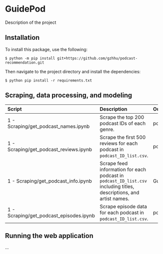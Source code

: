 # GuidePod

Description of the project

## Installation

To install this package, use the following:

`$ python -m pip install git+https://github.com/gzhhu/podcast-recommendation.git`

Then navigate to the project directory and install the dependencies: 

`$ python pip install -r requirements.txt `

## Scraping, data processing, and modeling

Script | Description | Output
:----- | :---- | :------
1 - Scraping/get_podcast_names.ipynb   | Scrape the top 200 podcast IDs of each genre. | podcast_ID_list.csv
1 - Scraping/get_podcast_reviews.ipynb   | Scrape the first 500 reviews for each podcast in `podcast_ID_list.csv`. | podcastReviews.csv
1 - Scraping/get_podcast_info.ipynb   | Scrape feed information for each podcast in `podcast_ID_list.csv` including titles, descriptions, and artist names. | GuidePod.sqlite
1 - Scraping/get_podcast_episodes.ipynb   | Scrape episode data for each podcast in `podcast_ID_list.csv`. | podcast_episode.csv

## Running the web application

...
